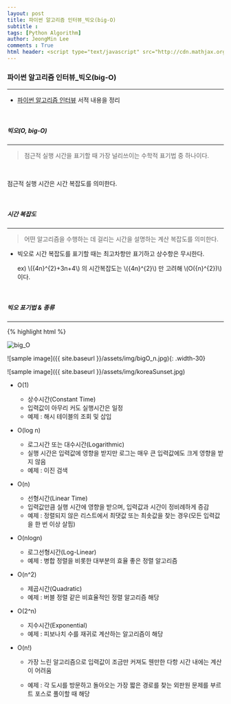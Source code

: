 ```yaml
---
layout: post
title: 파이썬 알고리즘 인터뷰_빅오(big-O)
subtitle : 
tags: [Python Algorithm]
author: JeongMin Lee
comments : True
html header: <script type="text/javascript" src="http://cdn.mathjax.org/mathjax/latest/MathJax.js?config=TeX-AMS-MML_HTMLorMML"></script>
---
```


### 파이썬 알고리즘 인터뷰_빅오(big-O)

------



* [파이썬 알고리즘 인터뷰](https://book.naver.com/bookdb/book_detail.nhn?bid=16406247) 서적 내용을 정리

<br/>

##### 빅오(O, big-O)

------

>  점근적 실행 시간을 표기할 때 가장 널리쓰이는 수학적 표기법 중 하나이다.

<br/>

점근적 실행 시간은 시간 복잡도를 의미한다.

<br/>

##### 시간 복잡도

-------

> 어떤 알고리즘을 수행하는 데 걸리는 시간을 설명하는 계산 복잡도를 의미한다.

* 빅오로 시간 복잡도를 표기할 때는 최고차항만 표기하고 상수항은 무시한다.

  ex)  \\({4n}^{2}+3n+4\\) 의 시간복잡도는 \\({4n}^{2}\\) 만 고려해 \\(O\({n}^{2})\\)이다.

  <br/>

##### 빅오 표기법 & 종류

------

{% highlight html %}

![big_O]({{site.baseurl}}/assets/img/big_O.jpg)

![sample image]({{ site.baseurl }}/assets/img/bigO_n.jpg){: .width-30}

![sample image]({{ site.baseurl }}/assets/img/koreaSunset.jpg)

* O(1)
  * 상수시간(Constant Time)
  * 입력값이 아무리 커도 실행시간은 일정
  * 예제 : 해시 테이블의 조회 및 삽입

* O(log n)

  * 로그시간 또는 대수시간(Logarithmic)
  * 실행 시간은 입력값에 영향을 받지만 로그는 매우 큰 입력값에도 크게 영향을 받지 않음
  * 예제 : 이진 검색

* O(n)

  * 선형시간(Linear Time)
  * 입력값만큼 실행 시간에 영향을 받으며, 입력값과 시간이 정비례하게 증감
  * 예제 : 정렬되지 않은 리스트에서 최댓값 또는 최솟값을 찾는 경우(모든  입력값을 한 번 이상 살핌)

* O(nlogn)

  * 로그선형시간(Log-Linear)
  * 예제 : 병합 정렬을 비롯한 대부분의 효율 좋은 정렬 알고리즘

* O(n^2)

  * 제곱시간(Quadratic)
  * 예제 : 버블 정렬 같은 비효율적인 정렬 알고리즘 해당

* O(2^n)

  * 지수시간(Exponential)
  * 예제 : 피보나치 수를 재귀로 계산하는 알고리즘이 해당

* O(n!)

  * 가장 느린 알고리즘으로 입력값이 조금만 커져도 웬만한 다항 시간 내에는 계산이 어려움

  * 예제 : 각 도시를 방문하고 돌아오는 가장 짧은 경로를 찾는 외판원 문제를 부르트 포스로 풀이할 때 해당

    